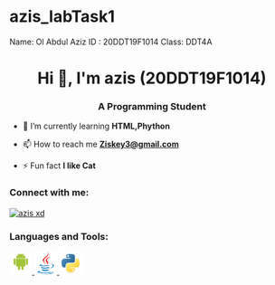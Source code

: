 ﻿# azis_labTask1
Name: Ol Abdul Aziz
ID  : 20DDT19F1014
Class: DDT4A

<h1 align="center">Hi 👋, I'm azis (20DDT19F1014)</h1>
<h3 align="center">A Programming Student</h3>

- 🌱 I’m currently learning **HTML,Phython**

- 📫 How to reach me **Ziskey3@gmail.com**

- ⚡ Fun fact **I like Cat**

<h3 align="left">Connect with me:</h3>
<p align="left">
<a href="https://www.youtube.com/c/azis xd" target="blank"><img align="center" src="https://cdn.jsdelivr.net/npm/simple-icons@3.0.1/icons/youtube.svg" alt="azis xd" height="30" width="40" /></a>
</p>

<h3 align="left">Languages and Tools:</h3>
<p align="left"> <a href="https://developer.android.com" target="_blank"> <img src="https://raw.githubusercontent.com/devicons/devicon/master/icons/android/android-original-wordmark.svg" alt="android" width="40" height="40"/> </a> <a href="https://www.java.com" target="_blank"> <img src="https://raw.githubusercontent.com/devicons/devicon/master/icons/java/java-original.svg" alt="java" width="40" height="40"/> </a> <a href="https://www.python.org" target="_blank"> <img src="https://raw.githubusercontent.com/devicons/devicon/master/icons/python/python-original.svg" alt="python" width="40" height="40"/> </a> </p>
